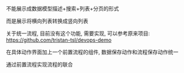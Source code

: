 不能展示成数据模型描述+搜索+列表+分页的形式

而是展示将横向列表转换成竖向列表



关于统一流程, 目前没有这个功能, 需要实现, 可以参考原来项目: https://github.com/tristan-tsl/devops-demo

在具体动作界面加上一个前置流程的组件, 数据保存动作和流程保存动作统一

通过前置流程实现流程的联合

